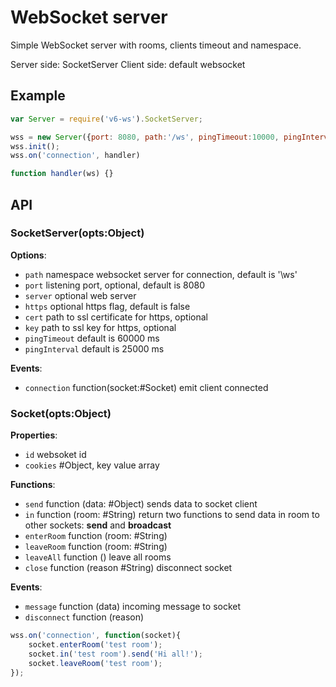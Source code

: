# WebSocket server

Simple WebSocket server with rooms, clients timeout and namespace.

Server side: SocketServer
Client side: default websocket

## Example

```js
var Server = require('v6-ws').SocketServer;

wss = new Server({port: 8080, path:'/ws', pingTimeout:10000, pingInterval:5000});
wss.init();
wss.on('connection', handler)

function handler(ws) {}
```

## API

### SocketServer(opts:Object)

__Options__:

- `path` namespace websocket server for connection, default is '\ws'
- `port` listening port, optional, default is 8080
- `server`  optional web server
- `https` optional https flag, default is false
- `cert` path to ssl certificate for https, optional
- `key`  path to ssl key for https, optional
- `pingTimeout` default is 60000 ms
- `pingInterval`  default is 25000 ms

__Events__:

- `connection` function(socket:#Socket) emit client connected

### Socket(opts:Object)

__Properties__:

- `id` websoket id
- `cookies` #Object, key value array

__Functions__:

- `send` function (data: #Object) sends data to socket client
- `in` function (room: #String) return two functions to send data in room to other sockets: __send__ and __broadcast__
- `enterRoom` function (room: #String)
- `leaveRoom` function (room: #String)
- `leaveAll` function () leave all rooms
- `close` function (reason #String) disconnect socket

__Events__:

- `message` function (data) incoming message to socket
- `disconnect` function (reason)


```js
wss.on('connection', function(socket){
    socket.enterRoom('test room');
    socket.in('test room').send('Hi all!');
    socket.leaveRoom('test room');
});
```